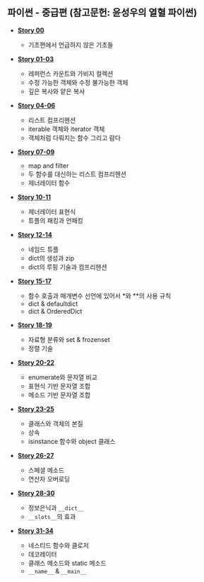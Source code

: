 ## 파이썬 - 중급편 (참고문헌: 윤성우의 열혈 파이썬)

* [**Story 00**](https://colab.research.google.com/github/SeoulTechPSE/EngNm/blob/master/python_intermediate/story_00.ipynb)
  * 기초편에서 언급하지 않은 기초들

* [**Story 01-03**](https://colab.research.google.com/github/SeoulTechPSE/EngNm/blob/master/python_intermediate/story_01_03.ipynb)
  
  * 레퍼런스 카운트와 가비지 컬렉션   
  * 수정 가능한 객체와 수정 불가능한 객체
  * 깊은 복사와 얕은 복사

* [**Story 04-06**](https://colab.research.google.com/github/SeoulTechPSE/EngNm/blob/master/python_intermediate/story_04_06.ipynb)

  * 리스트 컴프리헨션
  * iterable 객체와 iterator 객체
  * 객체처럼 다뤄지는 함수 그리고 람다

* [**Story 07-09**](https://colab.research.google.com/github/SeoulTechPSE/EngNm/blob/master/python_intermediate/story_07_09.ipynb)

  * map and filter
  * 두 함수를 대신하는 리스트 컴프리헨션
  * 제너레이터 함수
 
* [**Story 10-11**](https://colab.research.google.com/github/SeoulTechPSE/EngNm/blob/master/python_intermediate/story_10_11.ipynb) 

  * 제너레이터 표현식
  * 튜플의 패킹과 언패킹

* [**Story 12-14**](https://colab.research.google.com/github/SeoulTechPSE/EngNm/blob/master/python_intermediate/story_12_14.ipynb)

  * 네임드 튜플
  * dict의 생성과 zip
  * dict의 루핑 기술과 컴프리헨션

* [**Story 15-17**](https://colab.research.google.com/github/SeoulTechPSE/EngNm/blob/master/python_intermediate/story_15_17.ipynb)

  * 함수 호출과 매개변수 선언에 있어서 \*와 \*\*의 사용 규칙
  * dict & defaultdict
  * dict & OrderedDict

* [**Story 18-19**](https://colab.research.google.com/github/SeoulTechPSE/EngNm/blob/master/python_intermediate/story_18_19.ipynb)

  * 자료형 분류와 set & frozenset
  * 정렬 기술

* [**Story 20-22**](https://colab.research.google.com/github/SeoulTechPSE/EngNm/blob/master/python_intermediate/story_20_22.ipynb)

  * enumerate와 문자열 비교
  * 표현식 기반 문자열 조합
  * 메소드 기반 문자열 조합

* [**Story 23-25**](https://colab.research.google.com/github/SeoulTechPSE/EngNm/blob/master/python_intermediate/story_23_25.ipynb)

  * 클래스와 객체의 본질
  * 상속
  * isinstance 함수와 object 클래스

* [**Story 26-27**](https://colab.research.google.com/github/SeoulTechPSE/EngNm/blob/master/python_intermediate/story_26_27.ipynb)

  * 스페셜 메소드
  * 연산자 오버로딩

* [**Story 28-30**](https://colab.research.google.com/github/SeoulTechPSE/EngNm/blob/master/python_intermediate/story_28_30.ipynb)

  * 정보은닉과 `__dict__`
  * `__slots__`의 효과

* [**Story 31-34**](https://colab.research.google.com/github/SeoulTechPSE/EngNm/blob/master/python_intermediate/story_31_34.ipynb)

  * 네스티드 함수와 클로저
  * 데코레이터
  * 클래스 메소드와 static 메소드
  * `__name__` & `__main__`
 

